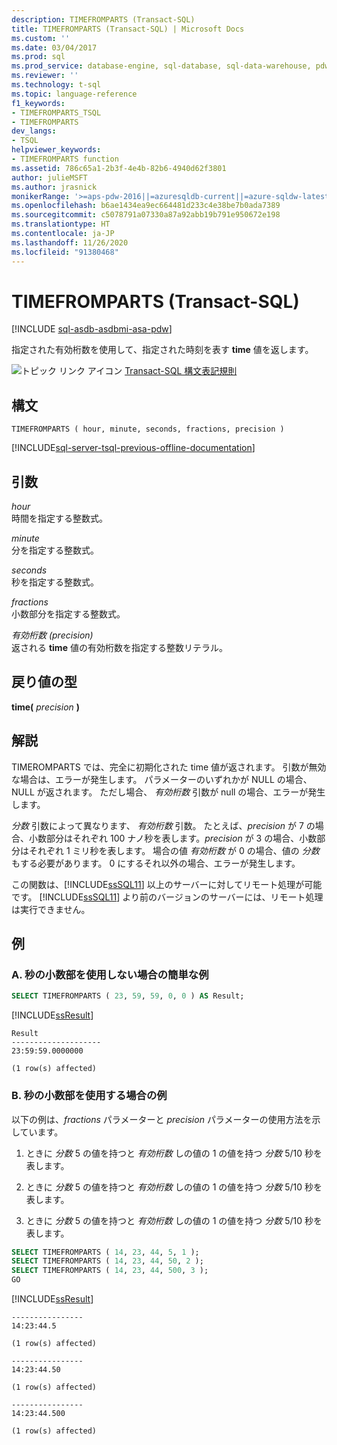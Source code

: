 ```yaml
---
description: TIMEFROMPARTS (Transact-SQL)
title: TIMEFROMPARTS (Transact-SQL) | Microsoft Docs
ms.custom: ''
ms.date: 03/04/2017
ms.prod: sql
ms.prod_service: database-engine, sql-database, sql-data-warehouse, pdw
ms.reviewer: ''
ms.technology: t-sql
ms.topic: language-reference
f1_keywords:
- TIMEFROMPARTS_TSQL
- TIMEFROMPARTS
dev_langs:
- TSQL
helpviewer_keywords:
- TIMEFROMPARTS function
ms.assetid: 786c65a1-2b3f-4e4b-82b6-4940d62f3801
author: julieMSFT
ms.author: jrasnick
monikerRange: '>=aps-pdw-2016||=azuresqldb-current||=azure-sqldw-latest||>=sql-server-2016||=sqlallproducts-allversions||>=sql-server-linux-2017||=azuresqldb-mi-current'
ms.openlocfilehash: b6ae1434ea9ec664481d233c4e38be7b0ada7389
ms.sourcegitcommit: c5078791a07330a87a92abb19b791e950672e198
ms.translationtype: HT
ms.contentlocale: ja-JP
ms.lasthandoff: 11/26/2020
ms.locfileid: "91380468"
---
```

# <a name="timefromparts-transact-sql"></a>TIMEFROMPARTS (Transact-SQL)
[!INCLUDE [sql-asdb-asdbmi-asa-pdw](../../includes/applies-to-version/sql-asdb-asdbmi-asa-pdw.md)]

  指定された有効桁数を使用して、指定された時刻を表す **time** 値を返します。  
  
 ![トピック リンク アイコン](../../database-engine/configure-windows/media/topic-link.gif "トピック リンク アイコン") [Transact-SQL 構文表記規則](../../t-sql/language-elements/transact-sql-syntax-conventions-transact-sql.md)  
  
## <a name="syntax"></a>構文  
  
```syntaxsql
TIMEFROMPARTS ( hour, minute, seconds, fractions, precision )  
```  
  
[!INCLUDE[sql-server-tsql-previous-offline-documentation](../../includes/sql-server-tsql-previous-offline-documentation.md)]

## <a name="arguments"></a>引数
 *hour*  
 時間を指定する整数式。  
  
 *minute*  
 分を指定する整数式。  
  
 *seconds*  
 秒を指定する整数式。  
  
 *fractions*  
 小数部分を指定する整数式。  
  
 *有効桁数 (precision)*  
 返される **time** 値の有効桁数を指定する整数リテラル。  
  
## <a name="return-types"></a>戻り値の型  
 **time(** *precision* **)**  
  
## <a name="remarks"></a>解説  
 TIMEROMPARTS では、完全に初期化された time 値が返されます。 引数が無効な場合は、エラーが発生します。 パラメーターのいずれかが NULL の場合、NULL が返されます。 ただし場合、 *有効桁数* 引数が null の場合、エラーが発生します。  
  
 *分数* 引数によって異なります、 *有効桁数* 引数。 たとえば、*precision* が 7 の場合、小数部分はそれぞれ 100 ナノ秒を表します。*precision* が 3 の場合、小数部分はそれぞれ 1 ミリ秒を表します。 場合の値 *有効桁数* が 0 の場合、値の *分数* もする必要があります。 0 にするそれ以外の場合、エラーが発生します。  
  
 この関数は、[!INCLUDE[ssSQL11](../../includes/sssql11-md.md)] 以上のサーバーに対してリモート処理が可能です。 [!INCLUDE[ssSQL11](../../includes/sssql11-md.md)] より前のバージョンのサーバーには、リモート処理は実行できません。  
  
## <a name="examples"></a>例  
  
### <a name="a-simple-example-without-fractions-of-a-second"></a>A. 秒の小数部を使用しない場合の簡単な例  
  
```sql
SELECT TIMEFROMPARTS ( 23, 59, 59, 0, 0 ) AS Result;  
```  
  
 [!INCLUDE[ssResult](../../includes/ssresult-md.md)]  
  
```  
Result  
--------------------  
23:59:59.0000000  
  
(1 row(s) affected)  
```  
  
### <a name="b-example-with-fractions-of-a-second"></a>B. 秒の小数部を使用する場合の例  
 以下の例は、*fractions* パラメーターと *precision* パラメーターの使用方法を示しています。  
  
1.  ときに *分数* 5 の値を持つと *有効桁数* しの値の 1 の値を持つ *分数* 5/10 秒を表します。  
  
2.  ときに *分数* 5 の値を持つと *有効桁数* しの値の 1 の値を持つ *分数* 5/10 秒を表します。  
  
3.  ときに *分数* 5 の値を持つと *有効桁数* しの値の 1 の値を持つ *分数* 5/10 秒を表します。  
  
```sql  
SELECT TIMEFROMPARTS ( 14, 23, 44, 5, 1 );  
SELECT TIMEFROMPARTS ( 14, 23, 44, 50, 2 );  
SELECT TIMEFROMPARTS ( 14, 23, 44, 500, 3 );  
GO  
```  
  
 [!INCLUDE[ssResult](../../includes/ssresult-md.md)]  
  
```  
----------------  
14:23:44.5  
  
(1 row(s) affected)  
  
----------------  
14:23:44.50  
  
(1 row(s) affected)  
  
----------------  
14:23:44.500  
  
(1 row(s) affected)  
```  
  

